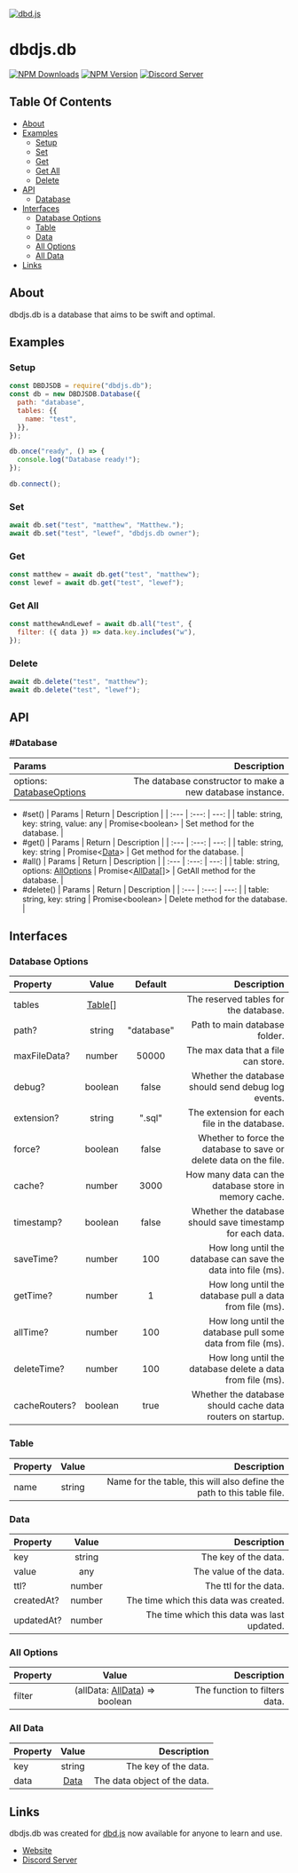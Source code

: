 [![dbd.js](https://cdn.discordapp.com/attachments/817018613046312990/846181270840279050/dbdjs.png)](https://discord.com/invite/HMUfMXDQsV)

# dbdjs.db

[![NPM Downloads](https://img.shields.io/npm/dt/dbdjs.db.svg?maxAge=3600)](https://www.npmjs.com/package/dbdjs.db)
[![NPM Version](https://img.shields.io/npm/v/dbdjs.db.svg?maxAge=3600)](https://www.npmjs.com/package/dbdjs.db)
[![Discord Server](https://img.shields.io/discord/773352845738115102?color=7289da&logo=discord&logoColor=white)](https://discord.com/invite/HMUfMXDQsV)

## Table Of Contents
- [About](#about)
- [Examples](#examples)
  - [Setup](#setup)
  - [Set](#set)
  - [Get](#get)
  - [Get All](#get-all)
  - [Delete](#delete)
- [API](#api)
  - [Database](#database)
- [Interfaces](#interfaces)
  - [Database Options](#database-options)
  - [Table](#table)
  - [Data](#data)
  - [All Options](#all-options)
  - [All Data](#all-data)
- [Links](#links)

## About
dbdjs.db is a database that aims to be swift and optimal.

## Examples
### Setup
```js
const DBDJSDB = require("dbdjs.db");
const db = new DBDJSDB.Database({
  path: "database",
  tables: {{
    name: "test",
  }},
});

db.once("ready", () => {
  console.log("Database ready!");
});

db.connect();
```

### Set
```js
await db.set("test", "matthew", "Matthew.");
await db.set("test", "lewef", "dbdjs.db owner");
```

### Get
```js
const matthew = await db.get("test", "matthew");
const lewef = await db.get("test", "lewef");
```

### Get All
```js
const matthewAndLewef = await db.all("test", {
  filter: ({ data }) => data.key.includes("w"),
});
```

### Delete
```js
await db.delete("test", "matthew");
await db.delete("test", "lewef");
```

## API
### #Database
| Params | Description |
| :--- | ---: |
| options: [DatabaseOptions](#database-options) | The database constructor to make a new database instance. |

- #set()
  | Params | Return | Description |
  | :--- | :---: | ---: |
  | table: string, key: string, value: any | Promise\<boolean> | Set method for the database. |
- #get()
  | Params | Return | Description |
  | :--- | :---: | ---: |
  | table: string, key: string | Promise\<[Data](#data)> | Get method for the database. |
- #all()
  | Params | Return | Description |
  | :--- | :---: | ---: |
  | table: string, options: [AllOptions](#all-options) | Promise\<[AllData](#all-data)\[]> | GetAll method for the database. |
- #delete()
  | Params | Return | Description |
  | :--- | :---: | ---: |
  | table: string, key: string | Promise\<boolean> | Delete method for the database. |

## Interfaces
### Database Options
| Property | Value | Default | Description |
| :--- | :---: | :---: | ---: |
| tables | [Table](#tables)\[] | | The reserved tables for the database. |
| path? | string | "database" | Path to main database folder. |
| maxFileData? | number | 50000 | The max data that a file can store. |
| debug? | boolean | false | Whether the database should send debug log events. |
| extension? | string | ".sql" | The extension for each file in the database. |
| force? | boolean | false | Whether to force the database to save or delete data on the file. |
| cache? | number | 3000 | How many data can the database store in memory cache. |
| timestamp? | boolean | false | Whether the database should save timestamp for each data. |
| saveTime? | number | 100 | How long until the database can save the data into file (ms). |
| getTime? | number | 1 | How long until the database pull a data from file (ms). |
| allTime? | number | 100 | How long until the database pull some data from file (ms). |
| deleteTime? | number | 100 | How long until the database delete a data from file (ms). |
| cacheRouters? | boolean | true | Whether the database should cache data routers on startup. |

### Table
| Property | Value | Description |
| :--- | :---: | ---: |
| name | string | Name for the table, this will also define the path to this table file. |

### Data
| Property | Value | Description |
| :--- | :---: | ---:
| key | string | The key of the data. |
| value | any | The value of the data. |
| ttl? | number | The ttl for the data. |
| createdAt? | number | The time which this data was created. |
| updatedAt? | number | The time which this data was last updated. |

### All Options
| Property | Value | Description |
| :--- | :---: | ---: |
| filter | (allData: [AllData](#all-data)) => boolean | The function to filters data. |

### All Data
| Property | Value | Description |
| :--- | :---: | ---: |
| key | string | The key of the data. |
| data | [Data](#data) | The data object of the data. |

## Links
dbdjs.db was created for [dbd.js](https://www.npmjs.com/package/dbd.js) now available for anyone to learn and use.
- [Website](https://dbd.js.org)
- [Discord Server](https://discord.gg/HMUfMXDQsV)